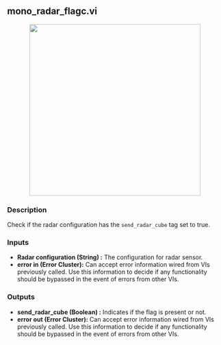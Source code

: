 ## mono_radar_flagc.vi
<p align="center">
<img src="https://github.com/monoDriveIO/documentation/blob/master/WikiPhotos/LV_client/utilities/mono__radar__flagc.png" width="400"  />
</p>

### Description 
Check if the radar configuration has the `send_radar_cube` tag set to true.

### Inputs

- **Radar configuration (String) :** The configuration for radar sensor.
- **error in (Error Cluster):** Can accept error information wired from VIs previously called. Use this information to decide if any functionality should be bypassed in the event of errors from other VIs.


### Outputs

- **send_radar_cube (Boolean) :** Indicates if the flag is present or not.
- **error out (Error Cluster):** Can accept error information wired from VIs previously called. Use this information to decide if any functionality should be bypassed in the event of errors from other VIs.
